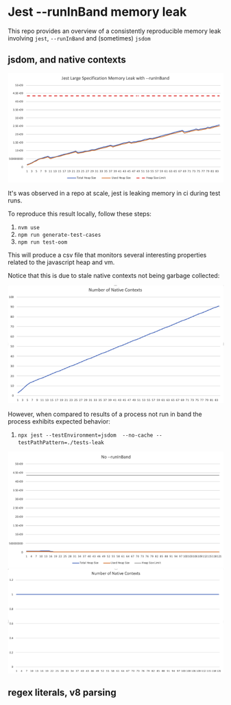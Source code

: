 # Jest --runInBand memory leak

This repo provides an overview of a consistently reproducible memory leak
involving `jest`, `--runInBand` and (sometimes) `jsdom` 

## jsdom, and native contexts

<img src="./images/jest-memory-leak-run-in-band.png">

It's was observed in a repo at scale, jest is leaking memory in ci during test runs.

To reproduce this result locally, follow these steps:

1. `nvm use`
1. `npm run generate-test-cases`
1. `npm run test-oom`

This will produce a csv file that monitors several interesting properties related to the javascript heap and vm.

Notice that this is due to stale native contexts not being garbage collected:

<img src="./images/number-of-native-contexts.png">

However, when compared to results of a process not run in band the process exhibits expected behavior:

1. `npx jest --testEnvironment=jsdom  --no-cache --testPathPattern=./tests-leak`

<img src="./images/jest-normal-heap-no-run-in-band.png">

<img src="./images/consistent-number-of-native-contexts.png">

## regex literals, v8 parsing